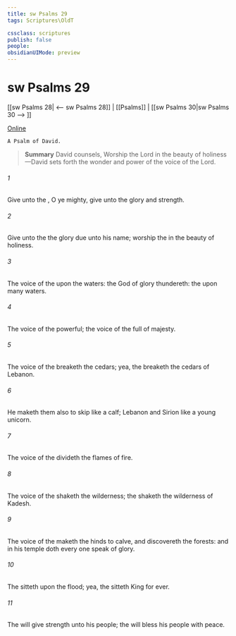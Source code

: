 ```yaml
---
title: sw Psalms 29
tags: Scriptures\OldT

cssclass: scriptures
publish: false
people:
obsidianUIMode: preview
---
```


# sw Psalms 29
[[sw Psalms 28| <-- sw Psalms 28]] | [[Psalms]] | [[sw Psalms 30|sw Psalms 30 --> ]]

[Online](https://churchofjesuschrist.org/study/scriptures/ot/ps/29?lang=eng)

```
A Psalm of David.
```

> __Summary__
David counsels, Worship the Lord in the beauty of holiness—David sets forth the wonder and power of the voice of the Lord.

###### 1 
Give unto the , O ye mighty, give unto the  glory and strength.

###### 2 
Give unto the  the glory due unto his name; worship the  in the beauty of holiness.

###### 3 
The voice of the   upon the waters: the God of glory thundereth: the   upon many waters.

###### 4 
The voice of the   powerful; the voice of the   full of majesty.

###### 5 
The voice of the  breaketh the cedars; yea, the  breaketh the cedars of Lebanon.

###### 6 
He maketh them also to skip like a calf; Lebanon and Sirion like a young unicorn.

###### 7 
The voice of the  divideth the flames of fire.

###### 8 
The voice of the  shaketh the wilderness; the  shaketh the wilderness of Kadesh.

###### 9 
The voice of the  maketh the hinds to calve, and discovereth the forests: and in his temple doth every one speak of  glory.

###### 10 
The  sitteth upon the flood; yea, the  sitteth King for ever.

###### 11 
The  will give strength unto his people; the  will bless his people with peace.

